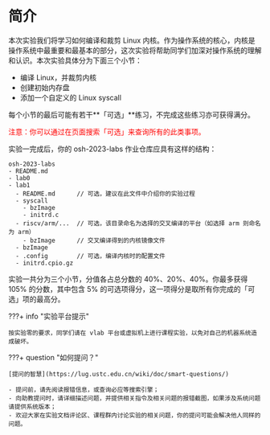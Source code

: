 # 简介

本次实验我们将学习如何编译和裁剪 Linux 内核。作为操作系统的核心，内核是操作系统中最重要和最基本的部分，这次实验将帮助同学们加深对操作系统的理解和认识。本次实验具体分为下面三个小节：

- 编译 Linux，并裁剪内核
- 创建初始内存盘
- 添加一个自定义的 Linux syscall

每个小节的最后可能有若干**「可选」**练习，不完成这些练习亦可获得满分。

<p style="color:red">注意：你可以通过在页面搜索「可选」来查询所有的此类事项。</p>

实验一完成后，你的 osh-2023-labs 作业仓库应具有这样的结构：

```
osh-2023-labs
- README.md
- lab0
- lab1
  - README.md      // 可选，建议在此文件中介绍你的实验过程
  - syscall
    - bzImage
    - initrd.c
  - riscv/arm/...  // 可选，该目录命名为选择的交叉编译的平台（如选择 arm 则命名为 arm）
    - bzImage      // 交叉编译得到的内核镜像文件
  - bzImage
  - .config        // 可选，编译内核时的配置文件
  - initrd.cpio.gz
```

实验一共分为三个小节，分值各占总分数的 40%、20%、40%。你最多获得 105% 的分数，其中包含 5% 的可选项得分，这一项得分是取所有你完成的「可选」项的最高分。

???+ info "实验平台提示"

    按实验零的要求，同学们请在 vlab 平台或虚拟机上进行课程实验，以免对自己的机器系统造成破坏。

???+ question "如何提问？"

    [提问的智慧](https://lug.ustc.edu.cn/wiki/doc/smart-questions/)

    - 提问前，请先阅读报错信息，或查询必应等搜索引擎；
    - 向助教提问时，请详细描述问题，并提供相关指令及相关问题的报错截图，如果涉及系统问题请提供系统版本；
    - 欢迎大家在实验文档评论区、课程群内讨论实验的相关问题，你的提问可能会解决他人同样的问题。
